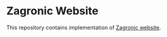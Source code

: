 # Zagronic Website

This repository contains implementation of [Zagronic website](https://www.zagronic.ir).
